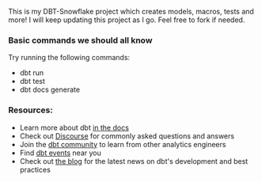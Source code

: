 This is my DBT-Snowflake project which creates models, macros, tests and more! I will keep updating this project as I go. Feel free to fork if needed. 

### Basic commands we should all know 
Try running the following commands:
- dbt run
- dbt test
- dbt docs generate


### Resources:
- Learn more about dbt [in the docs](https://docs.getdbt.com/docs/introduction)
- Check out [Discourse](https://discourse.getdbt.com/) for commonly asked questions and answers
- Join the [dbt community](http://community.getbdt.com/) to learn from other analytics engineers
- Find [dbt events](https://events.getdbt.com) near you
- Check out [the blog](https://blog.getdbt.com/) for the latest news on dbt's development and best practices
